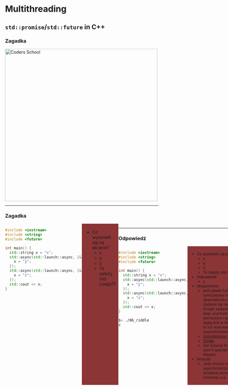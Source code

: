<!-- .slide: data-background="#111111" -->

# Multithreading

## `std::promise`/`std::future` in C++

### Zagadka

<a href="https://coders.school">
    <img width="500" data-src="../coders_school_logo.png" alt="Coders School" class="plain">
</a>

___

### Zagadka

<div style="display: flex;">

<div style="width: 50%;">

```c++
#include <iostream>
#include <string>
#include <future>

int main() {
  std::string x = "x";
  std::async(std::launch::async, [&x](){
    x = "y";
  });
  std::async(std::launch::async, [&x](){
    x = "z";
  });
  std::cout << x;
}
```
<!-- .element: class="fragment fade-in" -->
</div>

<div style="width: 50%; background-color: #8B3536; padding: 5px 10px;">

* <!-- .element: class="fragment fade-in" --> Co wyświetli się na ekranie?
  * <!-- .element: class="fragment fade-in" --> x
  * <!-- .element: class="fragment fade-in" --> y
  * <!-- .element: class="fragment fade-in" --> z
  * <!-- .element: class="fragment fade-in" --> To zależy (od czego?)

</div> <!-- .element: class="fragment fade-in" -->

<div>

___

### Odpowiedź

<div style="display: flex;">

<div style="width: 50%;">

```c++
#include <iostream>
#include <string>
#include <future>

int main() {
  std::string x = "x";
  std::async(std::launch::async, [&x](){
    x = "y";
  });
  std::async(std::launch::async, [&x](){
    x = "z";
  });
  std::cout << x;
}
```
<!-- .element: class="fragment fade-in" -->
```bash
$> ./06_riddle
z
```
<!-- .element: class="fragment fade-in" -->
</div>

<div style="width: 50%; background-color: #8B3536; padding: 5px 10px; font-size: .86em;">

* <!-- .element: class="fragment fade-in" --> Co wyświetli się na ekranie?
  * <!-- .element: class="fragment fade-in" --> x
  * <!-- .element: class="fragment fade-in" --> y
  * <!-- .element: class="fragment fade-in" --> z
  * <!-- .element: class="fragment fade-in" --> To zależy (od czego?)
* <!-- .element: class="fragment fade-in" --> Odpowiedź:
  * <!-- .element: class="fragment fade-in" --> z
* <!-- .element: class="fragment fade-in" --> Wyjaśnienie:
  * <!-- .element: class="fragment fade-in" --> jeśli obiekt future jest tymczasowy to w destruktorze czeka dopóki zadanie się nie skończy. Drugie zadanie zostanie więc uruchomione po pierwszym i pomimo, że będą one w innych wątkach to ich wykonanie będzie zsynchronizowane
  * <!-- .element: class="fragment fade-in" --> <a href="https://en.cppreference.com/w/cpp/thread/future/-future">cppreference -future</a>
  * <!-- .element: class="fragment fade-in" --> <a href="http://cppquiz.org/quiz/question/48">Źródło</a>
  * <!-- .element: class="fragment fade-in" --> std::futures from std::async aren't special! - Scott Meyers
* <!-- .element: class="fragment fade-in" --> Wnioski:
  * <!-- .element: class="fragment fade-in" --> Jeśli chcesz mieć wywołania asynchroniczne to wynik działania musisz zapisać w zmiennej <code>std::future</code>

</div> <!-- .element: class="fragment fade-in" -->

<div>